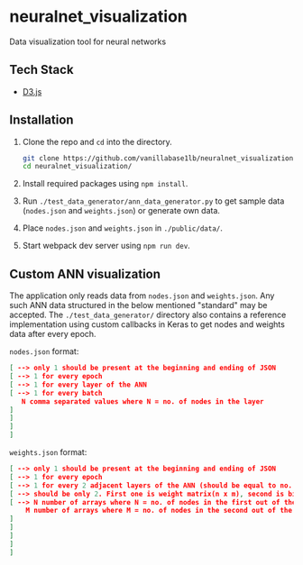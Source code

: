 # neuralnet_visualization

Data visualization tool for neural networks

## Tech Stack

- [D3.js](https://d3js.org)

## Installation

1. Clone the repo and `cd` into the directory.

   ```sh
   git clone https://github.com/vanillabase1lb/neuralnet_visualization.git
   cd neuralnet_visualization/
   ```

2. Install required packages using `npm install`.

3. Run `./test_data_generator/ann_data_generator.py` to get sample data (`nodes.json` and `weights.json`) or generate own data.

4. Place `nodes.json` and `weights.json` in `./public/data/`.

5. Start webpack dev server using `npm run dev`.

## Custom ANN visualization

The application only reads data from `nodes.json` and `weights.json`. Any such ANN data structured in the below mentioned "standard" may be accepted.
The `./test_data_generator/` directory also contains a reference implementation using custom callbacks in Keras to get nodes and weights data after every epoch.

`nodes.json` format:

```json
[ --> only 1 should be present at the beginning and ending of JSON
[ --> 1 for every epoch
[ --> 1 for every layer of the ANN
[ --> 1 for every batch
   N comma separated values where N = no. of nodes in the layer
]
]
]
]
```

`weights.json` format:

```json
[ --> only 1 should be present at the beginning and ending of JSON
[ --> 1 for every epoch
[ --> 1 for every 2 adjacent layers of the ANN (should be equal to no. of layers - 1)
[ --> should be only 2. First one is weight matrix(n x m), second is bias array(m). Second one is currenly ignored, but should be present nevertheless
[ --> N number of arrays where N = no. of nodes in the first out of the 2 adjacent layers
    M number of arrays where M = no. of nodes in the second out of the 2 adjacent layers
]
]
]
]
]
```
